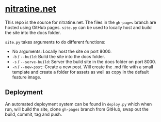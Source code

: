 # [nitratine.net](https://nitratine.net/)
This repo is the source for nitratine.net. The files in the `gh-pages` branch are hosted using GitHub pages. `site.py` can be used to locally host and build the site into the docs folder.

`site.py` takes arguments to do different functions:
 - No arguments: Locally host the site on port 8000. 
 - `-b` / `--build`: Build the site into the docs folder.
 - `-s` / `--serve-build`: Server the build site in the docs folder on port 8000.
 - `-n` / `--new-post`: Create a new post. Will create the .md file with a small template and create a folder for assets as well as copy in the default feature image.
 
## Deployment
An automated deployment system can be found in `deploy.py` which when run, will build the site, clone `gh-pages` branch from GitHub, swap out the build, commit, tag and push. 
